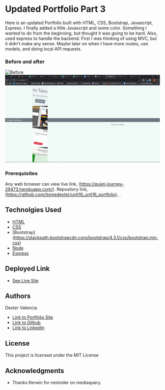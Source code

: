# Updated Portfolio Part 3

Here is an updated Portfolio built with HTML, CSS, Bootstrap, Javascript, Express. I finally added a little Javascript and some color. Something I wanted to do from the beginning, but thought it was going to be hard. Also, used express to handle the backend. First I was thinking of using MVC, but it didn't make any sense. Maybe later on when I have more routes, use models, and doing local API requests. 


### Before and after
![Before](images/before.gif)
![After](images/updated_site.gif)

### Prerequisites

Any web browser can view live link, (https://quiet-journey-29473.herokuapp.com/). Repository link, (https://github.com/itsmedexter/unit16_unit16_portfolio), .

## Technolgies Used

* [HTML](https://developer.mozilla.org/en-US/docs/Web/HTML)
* [CSS](https://developer.mozilla.org/en-US/docs/Web/CSS)
* [Bootstrap] (https://stackpath.bootstrapcdn.com/bootstrap/4.3.1/css/bootstrap.min.css)
* [Node](https://nodejs.org/en/)
* [Express](https://expressjs.com/)

## Deployed Link

* [See Live Site](https://quiet-journey-29473.herokuapp.com/)


## Authors

Dexter Valencia 

- [Link to Portfolio Site](https://github.com/itsmedexter/unit16_unit16_portfolio)
- [Link to Github](https://github.com/itsmedexter)
- [Link to LinkedIn](https://www.linkedin.com/in/dextervalencia/)

## License

This project is licensed under the MIT License 

## Acknowledgments

* Thanks Kerwin for reminder on mediaquery.  

